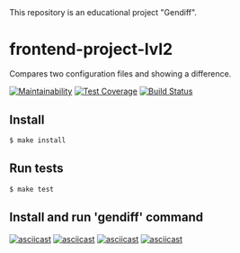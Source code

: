 ##
This repository is an educational project "Gendiff".

# frontend-project-lvl2
Compares two configuration files and showing a difference.

[![Maintainability](https://api.codeclimate.com/v1/badges/fdd3dd13b8c8aba618dc/maintainability)](https://codeclimate.com/github/Mkleon/frontend-project-lvl2/maintainability)
[![Test Coverage](https://api.codeclimate.com/v1/badges/fdd3dd13b8c8aba618dc/test_coverage)](https://codeclimate.com/github/Mkleon/frontend-project-lvl2/test_coverage)
[![Build Status](https://travis-ci.com/Mkleon/frontend-project-lvl2.svg?branch=master)](https://travis-ci.com/Mkleon/frontend-project-lvl2)

## Install

```sh
$ make install
```

## Run tests

```sh
$ make test
```

## Install and run 'gendiff' command

[![asciicast](https://asciinema.org/a/293667.svg)](https://asciinema.org/a/293667)
[![asciicast](https://asciinema.org/a/295165.svg)](https://asciinema.org/a/295165)
[![asciicast](https://asciinema.org/a/295962.svg)](https://asciinema.org/a/295962)
[![asciicast](https://asciinema.org/a/297179.svg)](https://asciinema.org/a/297179)